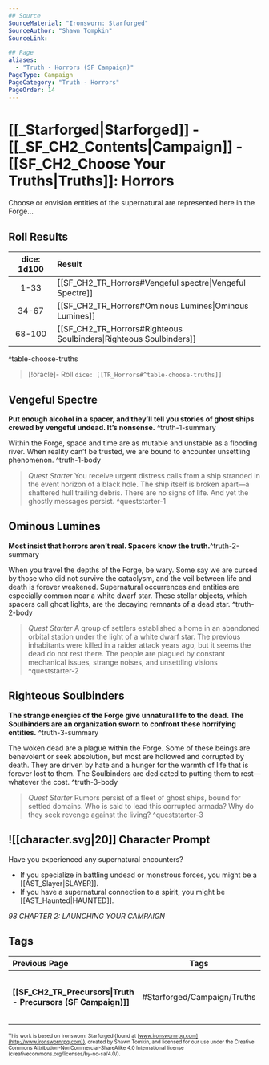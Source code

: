 ```yaml
---
## Source
SourceMaterial: "Ironsworn: Starforged"
SourceAuthor: "Shawn Tompkin"
SourceLink: 

## Page
aliases:
  - "Truth - Horrors (SF Campaign)"
PageType: Campaign
PageCategory: "Truth - Horrors"
PageOrder: 14
---
```

# [[_Starforged|Starforged]] - [[_SF_CH2_Contents|Campaign]] - [[SF_CH2_Choose Your Truths|Truths]]: Horrors
Choose or envision entities of the supernatural are represented here in the Forge...

## Roll Results
| dice: 1d100 | Result |
|:---:|:--- |
| 1-33 | [[SF_CH2_TR_Horrors#Vengeful spectre\|Vengeful Spectre]] |
| 34-67 | [[SF_CH2_TR_Horrors#Ominous Lumines\|Ominous Lumines]] |
| 68-100 | [[SF_CH2_TR_Horrors#Righteous Soulbinders\|Righteous Soulbinders]] |
^table-choose-truths

> [!oracle]- Roll
> `dice: [[TR_Horrors#^table-choose-truths]]`

## Vengeful Spectre
**Put enough alcohol in a spacer, and they’ll tell you stories of ghost ships crewed by vengeful undead. It’s nonsense.** ^truth-1-summary
 
Within the Forge, space and time are as mutable and unstable as a flooding river. When reality can’t be trusted, we are bound to encounter unsettling phenomenon. ^truth-1-body

> _Quest Starter_
> You receive urgent distress calls from a ship stranded in the event horizon of a black hole. The ship itself is broken apart—a shattered hull trailing debris. There are no signs of life. And yet the ghostly messages persist. ^queststarter-1

## Ominous Lumines
**Most insist that horrors aren’t real. Spacers know the truth.**^truth-2-summary
  
When you travel the depths of the Forge, be wary. Some say we are cursed by those who did not survive the cataclysm, and the veil between life and death is forever weakened. Supernatural occurrences and entities are especially common near a white dwarf star. These stellar objects, which spacers call ghost lights, are the decaying remnants of a dead star. ^truth-2-body

> _Quest Starter_
> A group of settlers established a home in an abandoned orbital station under the light of a white dwarf star. The previous inhabitants were killed in a raider attack years ago, but it seems the dead do not rest there. The people are plagued by constant mechanical issues, strange noises, and unsettling visions ^queststarter-2

## Righteous Soulbinders
**The strange energies of the Forge give unnatural life to the dead. The Soulbinders are an organization sworn to confront these horrifying entities.** ^truth-3-summary
 
The woken dead are a plague within the Forge. Some of these beings are benevolent or seek absolution, but most are hollowed and corrupted by death. They are driven by hate and a hunger for the warmth of life that is forever lost to them. The Soulbinders are dedicated to putting them to rest—whatever the cost. ^truth-3-body

> _Quest Starter_
> Rumors persist of a fleet of ghost ships, bound for settled domains. Who is said to lead this corrupted armada? Why do they seek revenge against the living? ^queststarter-3

## ![[character.svg|20]] Character Prompt
Have you experienced any supernatural encounters?
- If you specialize in battling undead or monstrous forces, you might be a [[AST_Slayer|SLAYER]].
- If you have a supernatural connection to a spirit, you might be [[AST_Haunted|HAUNTED]].

*98 CHAPTER 2: LAUNCHING YOUR CAMPAIGN*

## Tags
| Previous Page | Tags | Next Page |
|:--- |:---:| ---:|
| **[[SF_CH2_TR_Precursors\|Truth - Precursors (SF Campaign)]]** | #Starforged/Campaign/Truths | **[[_SF_CH2_Create Your Character\|Create Your Character (SF Campaign)]]** |

<font size=-2>This work is based on Ironsworn: Starforged (found at [www.ironswornrpg.com](http://www.ironswornrpg.com)), created by Shawn Tomkin, and licensed for our use under the Creative Commons Attribution-NonCommercial-ShareAlike 4.0 International license  (creativecommons.org/licenses/by-nc-sa/4.0/).</font>
